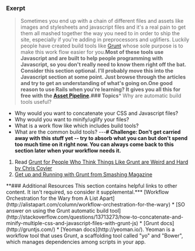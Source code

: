 ### Exerpt
>Sometimes you end up with a chain of different files and assets like images and stylesheets and javascript files and it's a real pain to get them all mashed together the way you need to in order to ship the site, especially if you're adding in preprocessors and uglifiers.  Luckily people have created build tools like [Grunt](http://gruntjs.com/) whose sole purpose is to make this work flow easier for you.**Most of these tools use Javascript and are built to help people programming with Javascript, so you don't really need to know them right off the bat.  **Consider this section optional**.  I'll probably move this into the Javascript section at some point.  Just browse through the articles and try to get an understanding of what's going on.**One good reason to use Rails when you're learning?  It gives you all this for free with the [Asset Pipeline](/ruby-on-rails/the-asset-pipeline).**###  Topics*** Why are automatic build tools useful?
* Why would you want to concatenate your CSS and Javascript files?
* Why would you want to minify/uglify your files?
* What is a work flow like which includes build tools?
* What are the common build tools?
---**# Challenge:
Don't get carried away with this stuff yet -- try to absorb what you can but don't spend too much time on it right now.  You can always come back to this section later when your workflow needs it.**<div class="lesson-content__panel" markdown="1">
1. Read [Grunt for People Who Think Things Like Grunt are Weird and Hard by Chris Coyier](http://24ways.org/2013/grunt-is-not-weird-and-hard/)
3. [Get up and Running with Grunt from Smashing Magazine](http://coding.smashingmagazine.com/2013/10/29/get-up-running-grunt/)
</div>**### Additional Resources
This section contains helpful links to other content. It isn't required, so consider it supplemental.*** [Workflow Orchestration for the Wary from A List Apart](http://alistapart.com/column/workflow-orchestration-for-the-wary)
* [SO answer on using the Grunt automatic build tool](http://stackoverflow.com/questions/13713273/how-to-concatenate-and-minify-multiple-css-and-javascript-files-with-grunt-js)
* [Grunt docs](http://gruntjs.com/)
* [Yeoman docs](http://yeoman.io/).  Yeoman is a workflow tool that uses Grunt, a scaffolding tool called "yo" and "Bower", which manages dependencies among scripts in your app.
